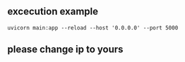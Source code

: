 
## excecution example
```
uvicorn main:app --reload --host '0.0.0.0' --port 5000
```

## please change ip to yours

